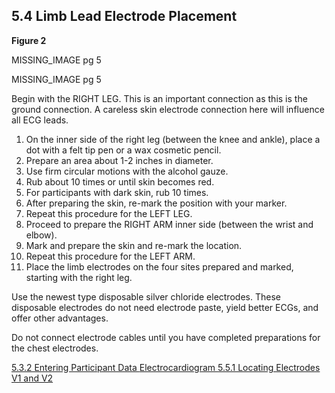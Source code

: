 ## 5.4 Limb Lead Electrode Placement

**Figure 2**

MISSING_IMAGE pg 5

MISSING_IMAGE pg 5

Begin with the RIGHT LEG. This is an important connection as this is the ground connection. A careless skin electrode connection here will influence all ECG leads. 

1. On the inner side of the right leg (between the knee and ankle), place a dot with a felt tip pen or a wax cosmetic pencil.
2. Prepare an area about 1-2 inches in diameter.
3. Use firm circular motions with the alcohol gauze.
4. Rub about 10 times or until skin becomes red.
5. For participants with dark skin, rub 10 times.
6. After preparing the skin, re-mark the position with your marker.
7. Repeat this procedure for the LEFT LEG.
8. Proceed to prepare the RIGHT ARM inner side (between the wrist and elbow).
9. Mark and prepare the skin and re-mark the location.
10. Repeat this procedure for the LEFT ARM.
11. Place the limb electrodes on the four sites prepared and marked, starting with the right leg.

Use the newest type disposable silver chloride electrodes. These disposable electrodes do
not need electrode paste, yield better ECGs, and offer other advantages.

Do not connect electrode cables until you have completed preparations for the chest electrodes.


<div class="center">
<div class="btn-group">
  <a href=":pages_path:/manuals/ecg/5-03-02-entering-ppt-data.md" class="btn btn-default">
    <span class="glyphicon glyphicon-chevron-left"></span>
    5.3.2 Entering Participant Data
  </a>

  <a href=":pages_path:/manuals/ecg" class="btn btn-default">
    <span class="glyphicon glyphicon-chevron-up"></span>
    Electrocardiogram
  </a>

  <a href=":pages_path:/manuals/ecg/5-05-01-locating-v1-v2.md" class="btn btn-success">
    5.5.1 Locating Electrodes V1 and V2
    <span class="glyphicon glyphicon-chevron-right"></span>
  </a>
</div>
</div>